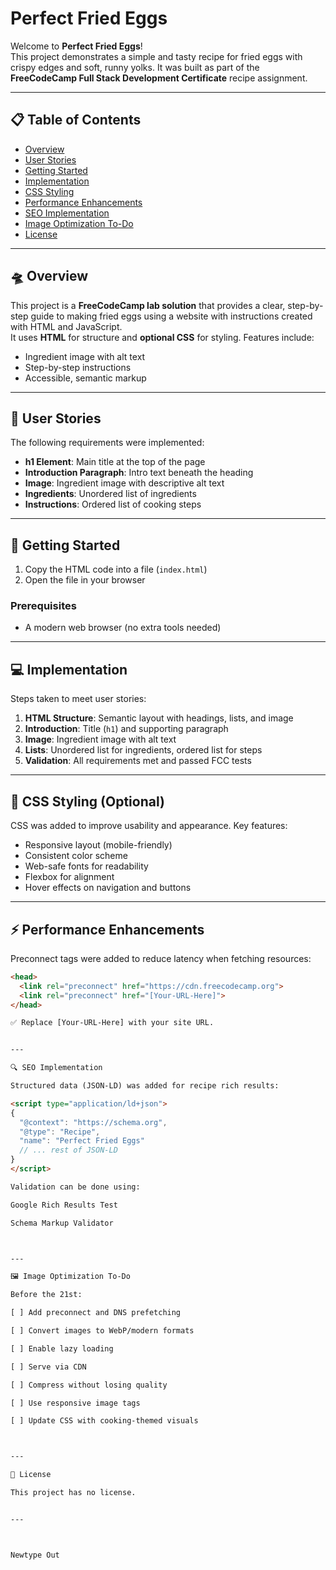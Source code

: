 # Perfect Fried Eggs  

Welcome to **Perfect Fried Eggs**!  
This project demonstrates a simple and tasty recipe for fried eggs with crispy edges and soft, runny yolks. It was built as part of the **FreeCodeCamp Full Stack Development Certificate** recipe assignment.  

---

## 📋 Table of Contents  
- [Overview](#-overview)  
- [User Stories](#-user-stories)  
- [Getting Started](#-getting-started)  
- [Implementation](#-implementation)  
- [CSS Styling](#-css-styling)  
- [Performance Enhancements](#-performance-enhancements)  
- [SEO Implementation](#-seo-implementation)  
- [Image Optimization To-Do](#-image-optimization-to-do)  
- [License](#-license)  

---

## 🛸 Overview  
This project is a **FreeCodeCamp lab solution** that provides a clear, step-by-step guide to making fried eggs using a website with instructions created with HTML and JavaScript.  
It uses **HTML** for structure and **optional CSS** for styling. Features include:  

- Ingredient image with alt text  
- Step-by-step instructions  
- Accessible, semantic markup  

---

## 📝 User Stories  
The following requirements were implemented:  

- **h1 Element**: Main title at the top of the page  
- **Introduction Paragraph**: Intro text beneath the heading  
- **Image**: Ingredient image with descriptive alt text  
- **Ingredients**: Unordered list of ingredients  
- **Instructions**: Ordered list of cooking steps  

---

## 🚀 Getting Started  

1. Copy the HTML code into a file (`index.html`)  
2. Open the file in your browser  

### Prerequisites  
- A modern web browser (no extra tools needed)  

---

## 💻 Implementation  

Steps taken to meet user stories:  

1. **HTML Structure**: Semantic layout with headings, lists, and image  
2. **Introduction**: Title (`h1`) and supporting paragraph  
3. **Image**: Ingredient image with alt text  
4. **Lists**: Unordered list for ingredients, ordered list for steps  
5. **Validation**: All requirements met and passed FCC tests  

---

## 💅 CSS Styling (Optional)  

CSS was added to improve usability and appearance. Key features:  

- Responsive layout (mobile-friendly)  
- Consistent color scheme  
- Web-safe fonts for readability  
- Flexbox for alignment  
- Hover effects on navigation and buttons  

---

## ⚡ Performance Enhancements  

Preconnect tags were added to reduce latency when fetching resources:  

```html
<head>
  <link rel="preconnect" href="https://cdn.freecodecamp.org">
  <link rel="preconnect" href="[Your-URL-Here]">
</head>

✅ Replace [Your-URL-Here] with your site URL.


---

🔍 SEO Implementation

Structured data (JSON-LD) was added for recipe rich results:

<script type="application/ld+json">
{
  "@context": "https://schema.org",
  "@type": "Recipe",
  "name": "Perfect Fried Eggs"
  // ... rest of JSON-LD
}
</script>

Validation can be done using:

Google Rich Results Test

Schema Markup Validator



---

🖼️ Image Optimization To-Do

Before the 21st:

[ ] Add preconnect and DNS prefetching

[ ] Convert images to WebP/modern formats

[ ] Enable lazy loading

[ ] Serve via CDN

[ ] Compress without losing quality

[ ] Use responsive image tags

[ ] Update CSS with cooking-themed visuals



---

📜 License

This project has no license.


---



Newtype Out
